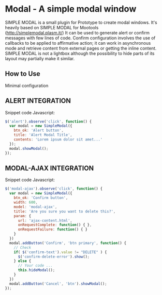 Modal - A simple modal window
===========================================
SIMPLE MODAL is a small plugin for Prototype to create modal windows. It's heavily based on SIMPLE MODAL for Mootools (http://simplemodal.plasm.it/)
It can be used to generate alert or confirm messages with few lines of code. Confirm configuration involves the use of callbacks to be applied to affirmative action; it can work in asynchronous mode and retrieve content from external pages or getting the inline content.
SIMPLE MODAL is not a lightbox although the possibility to hide parts of its layout may partially make it similar.

How to Use
----------

Minimal configuration


ALERT INTEGRATION
-----------------
Snippet code Javascript:

```javascript
$('alert').observe('click', function() {
  var modal = new SimpleModal({
    btn_ok: 'Alert button',
    title: 'Alert Modal Title',
    contents: 'Lorem ipsum dolor sit amet...'
  });
  modal.showModal();
});
```

MODAL-AJAX INTEGRATION
----------------------
Snippet code Javascript:

```javascript
$('modal-ajax').observe('click', function() {
  var modal = new SimpleModal({
    btn_ok: 'Confirm button',
    width: 600,
    model: 'modal-ajax',
    title: 'Are you sure you want to delete this?',
    param: {
      url: 'ajax-content.html',
      onRequestComplete: function() { },
      onRequestFailure: function() { }
    }
  })
  modal.addButton('Confirm', 'btn primary', function() {
    // Check
    if( $('confirm-text').value != "DELETE" ) {
      $('confirm-delete-error').show();
    } else {
      // Your code ...
      this.hideModal();
    }
  })
  modal.addButton('Cancel', 'btn').showModal();
});
```